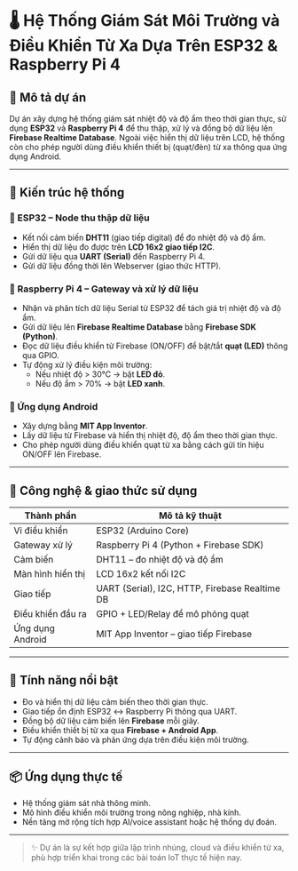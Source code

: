 # 🌡️ Hệ Thống Giám Sát Môi Trường và Điều Khiển Từ Xa Dựa Trên ESP32 & Raspberry Pi 4

## 📘 Mô tả dự án

Dự án xây dựng hệ thống giám sát nhiệt độ và độ ẩm theo thời gian thực, sử dụng **ESP32** và **Raspberry Pi 4** để thu thập, xử lý và đồng bộ dữ liệu lên **Firebase Realtime Database**. Ngoài việc hiển thị dữ liệu trên LCD, hệ thống còn cho phép người dùng điều khiển thiết bị (quạt/đèn) từ xa thông qua ứng dụng Android.

---

## 🧩 Kiến trúc hệ thống

### 🔷 ESP32 – Node thu thập dữ liệu
- Kết nối cảm biến **DHT11** (giao tiếp digital) để đo nhiệt độ và độ ẩm.
- Hiển thị dữ liệu đo được trên **LCD 16x2 giao tiếp I2C**.
- Gửi dữ liệu qua **UART (Serial)** đến Raspberry Pi 4.
- Gửi dữ liệu đồng thời lên Webserver (giao thức HTTP).

### 🔷 Raspberry Pi 4 – Gateway và xử lý dữ liệu
- Nhận và phân tích dữ liệu Serial từ ESP32 để tách giá trị nhiệt độ và độ ẩm.
- Gửi dữ liệu lên **Firebase Realtime Database** bằng **Firebase SDK (Python)**.
- Đọc dữ liệu điều khiển từ Firebase (ON/OFF) để bật/tắt **quạt (LED)** thông qua GPIO.
- Tự động xử lý điều kiện môi trường:
  - Nếu nhiệt độ > 30°C → bật **LED đỏ**.
  - Nếu độ ẩm > 70% → bật **LED xanh**.

### 🔷 Ứng dụng Android
- Xây dựng bằng **MIT App Inventor**.
- Lấy dữ liệu từ Firebase và hiển thị nhiệt độ, độ ẩm theo thời gian thực.
- Cho phép người dùng điều khiển quạt từ xa bằng cách gửi tín hiệu ON/OFF lên Firebase.

---

## 🔧 Công nghệ & giao thức sử dụng

| Thành phần         | Mô tả kỹ thuật                                      |
|--------------------|------------------------------------------------------|
| Vi điều khiển      | ESP32 (Arduino Core)                                 |
| Gateway xử lý      | Raspberry Pi 4 (Python + Firebase SDK)              |
| Cảm biến           | DHT11 – đo nhiệt độ và độ ẩm                         |
| Màn hình hiển thị  | LCD 16x2 kết nối I2C                                 |
| Giao tiếp          | UART (Serial), I2C, HTTP, Firebase Realtime DB       |
| Điều khiển đầu ra  | GPIO + LED/Relay để mô phỏng quạt                    |
| Ứng dụng Android   | MIT App Inventor – giao tiếp Firebase                |

---

## 🚀 Tính năng nổi bật

- Đo và hiển thị dữ liệu cảm biến theo thời gian thực.
- Giao tiếp ổn định ESP32 ↔ Raspberry Pi thông qua UART.
- Đồng bộ dữ liệu cảm biến lên **Firebase** mỗi giây.
- Điều khiển thiết bị từ xa qua **Firebase + Android App**.
- Tự động cảnh báo và phản ứng dựa trên điều kiện môi trường.

---

## 📦 Ứng dụng thực tế

- Hệ thống giám sát nhà thông minh.
- Mô hình điều khiển môi trường trong nông nghiệp, nhà kính.
- Nền tảng mở rộng tích hợp AI/voice assistant hoặc hệ thống dự đoán.

---

> ✨ Dự án là sự kết hợp giữa lập trình nhúng, cloud và điều khiển từ xa, phù hợp triển khai trong các bài toán IoT thực tế hiện nay.
